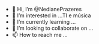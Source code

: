 - 👋 Hi, I’m @NedianePrazeres
- 👀 I’m interested in ...TI e música 
- 🌱 I’m currently learning ...
- 💞️ I’m looking to collaborate on ...
- 📫 How to reach me ...

<!---
NedianePrazeres/NedianePrazeres is a ✨ special ✨ repository because its `README.md` (this file) appears on your GitHub profile.
You can click the Preview link to take a look at your changes.
--->
